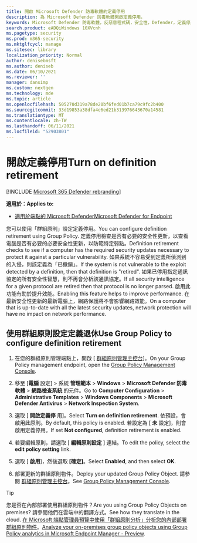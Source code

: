 ```yaml
---
title: 開啟 Microsoft Defender 防毒軟體的定義停用
description: 為 Microsoft Defender 防毒軟體開啟定義停用。
keywords: Microsoft Defender 防毒軟體，反惡意程式碼，安全性，Defender，定義停用
search.product: eADQiWindows 10XVcnh
ms.pagetype: security
ms.prod: m365-security
ms.mktglfcycl: manage
ms.sitesec: library
localization_priority: Normal
author: denisebmsft
ms.author: deniseb
ms.date: 06/10/2021
ms.reviewer: ''
manager: dansimp
ms.custom: nextgen
ms.technology: mde
ms.topic: article
ms.openlocfilehash: 505270d319a78de20bf6fed01b7ca79c9fc2b400
ms.sourcegitcommit: 33d19853a38dfa4e6ed21b313976643670a14581
ms.translationtype: MT
ms.contentlocale: zh-TW
ms.lasthandoff: 06/11/2021
ms.locfileid: "52903801"
---
```

# <a name="turn-on-definition-retirement"></a><span data-ttu-id="9122d-104">開啟定義停用</span><span class="sxs-lookup"><span data-stu-id="9122d-104">Turn on definition retirement</span></span>

[!INCLUDE [Microsoft 365 Defender rebranding](../../includes/microsoft-defender.md)]

<span data-ttu-id="9122d-105">**適用於：**</span><span class="sxs-lookup"><span data-stu-id="9122d-105">**Applies to:**</span></span>

- [<span data-ttu-id="9122d-106">適用於端點的 Microsoft Defender</span><span class="sxs-lookup"><span data-stu-id="9122d-106">Microsoft Defender for Endpoint</span></span>](/microsoft-365/security/defender-endpoint/)

<span data-ttu-id="9122d-107">您可以使用「群組原則」設定定義停用。</span><span class="sxs-lookup"><span data-stu-id="9122d-107">You can configure definition retirement using Group Policy.</span></span> <span data-ttu-id="9122d-108">定義停用檢查是否有必要的安全性更新，以查看電腦是否有必要的必要安全性更新，以防範特定弱點。</span><span class="sxs-lookup"><span data-stu-id="9122d-108">Definition retirement checks to see if a computer has the required security updates necessary to protect it against a particular vulnerability.</span></span> <span data-ttu-id="9122d-109">如果系統不容易受到定義所偵測到的入侵，則該定義為「已撤銷」。</span><span class="sxs-lookup"><span data-stu-id="9122d-109">If the system is not vulnerable to the exploit detected by a definition, then that definition is "retired".</span></span> <span data-ttu-id="9122d-110">如果已停用指定通訊協定的所有安全性智慧，則不再會分析該通訊協定。</span><span class="sxs-lookup"><span data-stu-id="9122d-110">If all security intelligence for a given protocol are retired then that protocol is no longer parsed.</span></span> <span data-ttu-id="9122d-111">啟用此功能有助於提升效能。</span><span class="sxs-lookup"><span data-stu-id="9122d-111">Enabling this feature helps to improve performance.</span></span> <span data-ttu-id="9122d-112">在最新安全性更新的最新電腦上，網路保護將不會影響網路效能。</span><span class="sxs-lookup"><span data-stu-id="9122d-112">On a computer that is up-to-date with all the latest security updates, network protection will have no impact on network performance.</span></span>

## <a name="use-group-policy-to-configure-definition-retirement"></a><span data-ttu-id="9122d-113">使用群組原則設定定義退休</span><span class="sxs-lookup"><span data-stu-id="9122d-113">Use Group Policy to configure definition retirement</span></span>

1. <span data-ttu-id="9122d-114">在您的群組原則管理端點上，開啟 [ [群組原則管理主控台](/previous-versions/windows/it-pro/windows-server-2008-R2-and-2008/cc731212(v=ws.11))]。</span><span class="sxs-lookup"><span data-stu-id="9122d-114">On your Group Policy management endpoint, open the [Group Policy Management Console](/previous-versions/windows/it-pro/windows-server-2008-R2-and-2008/cc731212(v=ws.11)).</span></span>

2. <span data-ttu-id="9122d-115">移至 [**電腦** 設定]  >  系統 **管理範本**  >  **Windows**  >  **Microsoft Defender 防毒軟體**  >  **網路檢查系統** 的元件。</span><span class="sxs-lookup"><span data-stu-id="9122d-115">Go to **Computer Configuration** > **Administrative Templates** > **Windows Components** > **Microsoft Defender Antivirus** > **Network Inspection System**.</span></span> 

3. <span data-ttu-id="9122d-116">選取 [ **開啟定義停** 用]。</span><span class="sxs-lookup"><span data-stu-id="9122d-116">Select **Turn on definition retirement**.</span></span> <span data-ttu-id="9122d-117">依預設，會啟用此原則。</span><span class="sxs-lookup"><span data-stu-id="9122d-117">By default, this policy is enabled.</span></span> <span data-ttu-id="9122d-118">若設定為 [ **未** 設定]，則會啟用定義停用。</span><span class="sxs-lookup"><span data-stu-id="9122d-118">If set **Not configured**, definition retirement is enabled.</span></span> 

4. <span data-ttu-id="9122d-119">若要編輯原則，請選取 [ **編輯原則設定** ] 連結。</span><span class="sxs-lookup"><span data-stu-id="9122d-119">To edit the policy, select the **edit policy setting** link.</span></span>

5. <span data-ttu-id="9122d-120">選取 [ **啟用**]，然後選取 **[確定]**。</span><span class="sxs-lookup"><span data-stu-id="9122d-120">Select **Enabled**, and then select **OK**.</span></span>

6. <span data-ttu-id="9122d-121">部署更新的群組原則物件。</span><span class="sxs-lookup"><span data-stu-id="9122d-121">Deploy your updated Group Policy Object.</span></span> <span data-ttu-id="9122d-122">請參閱 [群組原則管理主控台](/windows/win32/srvnodes/group-policy)。</span><span class="sxs-lookup"><span data-stu-id="9122d-122">See [Group Policy Management Console](/windows/win32/srvnodes/group-policy).</span></span>

> [!TIP]
> <span data-ttu-id="9122d-123">您是否在內部部署使用群組原則物件？</span><span class="sxs-lookup"><span data-stu-id="9122d-123">Are you using Group Policy Objects on premises?</span></span> <span data-ttu-id="9122d-124">請參閱他們在雲端中的翻譯方式。</span><span class="sxs-lookup"><span data-stu-id="9122d-124">See how they translate in the cloud.</span></span> <span data-ttu-id="9122d-125">[在 Microsoft 端點管理員預覽中使用「群組原則分析」分析您的內部部署群組原則物件](/mem/intune/configuration/group-policy-analytics)。</span><span class="sxs-lookup"><span data-stu-id="9122d-125">[Analyze your on-premises group policy objects using Group Policy analytics in Microsoft Endpoint Manager - Preview](/mem/intune/configuration/group-policy-analytics).</span></span> 
  
